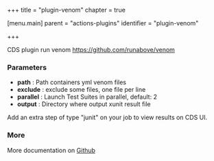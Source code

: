 +++
title = "plugin-venom"
chapter = true

[menu.main]
parent = "actions-plugins"
identifier = "plugin-venom"

+++

CDS plugin run venom https://github.com/runabove/venom

### Parameters

- **path** : Path containers yml venom files
- **exclude** : exclude some files, one file per line
- **parallel** : Launch Test Suites in parallel, default: 2
- **output** : Directory where output xunit result file

Add an extra step of type "junit" on your job to view results on CDS UI.

### More

More documentation on [Github](https://github.com/ovh/cds/tree/master/contrib/plugins/plugin-venom.md)
